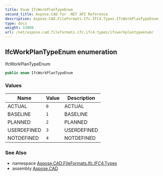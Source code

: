 ```yaml
---
title: Enum IfcWorkPlanTypeEnum
second_title: Aspose.CAD for .NET API Reference
description: Aspose.CAD.FileFormats.Ifc.IFC4.Types.IfcWorkPlanTypeEnum enum. IfcWorkPlanTypeEnum
type: docs
weight: 33080
url: /net/aspose.cad.fileformats.ifc.ifc4.types/ifcworkplantypeenum/
---
```

## IfcWorkPlanTypeEnum enumeration

IfcWorkPlanTypeEnum

```csharp
public enum IfcWorkPlanTypeEnum
```

### Values

| Name | Value | Description |
| --- | --- | --- |
| ACTUAL | `0` | ACTUAL |
| BASELINE | `1` | BASELINE |
| PLANNED | `2` | PLANNED |
| USERDEFINED | `3` | USERDEFINED |
| NOTDEFINED | `4` | NOTDEFINED |

### See Also

* namespace [Aspose.CAD.FileFormats.Ifc.IFC4.Types](../../aspose.cad.fileformats.ifc.ifc4.types/)
* assembly [Aspose.CAD](../../)



